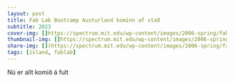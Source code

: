 ```yaml
---
layout: post
title: Fab Lab Bootcamp Austurland kominn af stað
subtitle: 2023
cover-img: []https://spectrum.mit.edu/wp-content/images/2006-spring/fab-lab.jpg
thumbnail-img: []https://spectrum.mit.edu/wp-content/images/2006-spring/fab-lab.jpg
share-img: [](https://spectrum.mit.edu/wp-content/images/2006-spring/fab-lab.jpg)
tags: [ísland, fablab]
---
```


Nú er allt komið á fult

